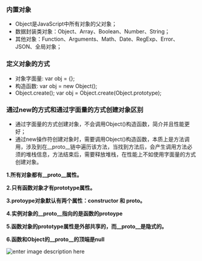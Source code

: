 ###  内置对象

-   Object是JavaScript中所有对象的父对象；
-   数据封装类对象：Object、Array、Boolean、Number、String；
-   其他对象：Function、Arguments、Math、Date、RegExp、Error、JSON、全局对象；

### 定义对象的方式

-   对象字面量: var obj = {};
-   构造函数: var obj = new Object();
-   Object.create(); var obj = Object.create(Object.prototype);

### 通过new的方式和通过字面量的方式创建对象区别

-   通过字面量的方式创建对象，不会调用Object()构造函数，简介并且性能更好；
-   通过new操作符创建对象时，需要调用Object()构造函数，本质上是方法调用，涉及到在__proto__链中遍历该方法，当找到方法后，会产生调用方法必须的堆栈信息，方法结束后，需要释放堆栈，在性能上不如使用字面量的方式创建对象。


**1.所有对象都有__proto__属性。**

**2.只有函数对象才有prototype属性。**

**3.protoype对象默认有两个属性：constructor 和  **proto**。**

**4.实例对象的__proto__指向的是函数的protoype**

**5.函数对象的prototype属性是外部共享的，而__proto__是隐式的。**

**6.函数和Object的__proto__的顶端是null**


![enter image description here](https://image-static.segmentfault.com/226/042/2260424593-5938e36c1fdc4_articlex)
<!--stackedit_data:
eyJoaXN0b3J5IjpbMTg2MzIyMjI5MF19
-->